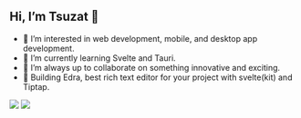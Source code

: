 ## Hi, I’m Tsuzat 👋
- 👀 I’m interested in web development, mobile, and desktop app development.
- 🌱 I’m currently learning Svelte and Tauri.
- 💞️ I’m always up to collaborate on something innovative and exciting.
- 🔨 Building Edra, best rich text editor for your project with svelte(kit) and Tiptap.

<p>
    <img src = "https://github-readme-stats.vercel.app/api?username=Tsuzat&show_icons=true&theme=radical" />
    <img src = "https://github-readme-stats.vercel.app/api/top-langs/?username=Tsuzat&layout=compact" />
</p>

<!---
Tsuzat/Tsuzat is a ✨ special ✨ repository because its `README.md` (this file) appears on your GitHub profile.
You can click the Preview link to take a look at your changes.
--->
